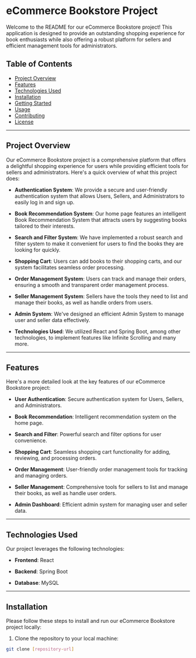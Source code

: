 # eCommerce Bookstore Project

Welcome to the README for our eCommerce Bookstore project! This application is designed to provide an outstanding shopping experience for book enthusiasts while also offering a robust platform for sellers and efficient management tools for administrators.

## Table of Contents
- [Project Overview](#project-overview)
- [Features](#features)
- [Technologies Used](#technologies-used)
- [Installation](#installation)
- [Getting Started](#getting-started)
- [Usage](#usage)
- [Contributing](#contributing)
- [License](#license)

---

## Project Overview

Our eCommerce Bookstore project is a comprehensive platform that offers a delightful shopping experience for users while providing efficient tools for sellers and administrators. Here's a quick overview of what this project does:

- **Authentication System**: We provide a secure and user-friendly authentication system that allows Users, Sellers, and Administrators to easily log in and sign up.

- **Book Recommendation System**: Our home page features an intelligent Book Recommendation System that attracts users by suggesting books tailored to their interests.

- **Search and Filter System**: We have implemented a robust search and filter system to make it convenient for users to find the books they are looking for quickly.

- **Shopping Cart**: Users can add books to their shopping carts, and our system facilitates seamless order processing.

- **Order Management System**: Users can track and manage their orders, ensuring a smooth and transparent order management process.

- **Seller Management System**: Sellers have the tools they need to list and manage their books, as well as handle orders from users.

- **Admin System**: We've designed an efficient Admin System to manage user and seller data effectively.

- **Technologies Used**: We utilized React and Spring Boot, among other technologies, to implement features like Infinite Scrolling and many more.

---

## Features

Here's a more detailed look at the key features of our eCommerce Bookstore project:

- **User Authentication**: Secure authentication system for Users, Sellers, and Administrators.

- **Book Recommendation**: Intelligent recommendation system on the home page.

- **Search and Filter**: Powerful search and filter options for user convenience.

- **Shopping Cart**: Seamless shopping cart functionality for adding, reviewing, and processing orders.

- **Order Management**: User-friendly order management tools for tracking and managing orders.

- **Seller Management**: Comprehensive tools for sellers to list and manage their books, as well as handle user orders.

- **Admin Dashboard**: Efficient admin system for managing user and seller data.

---

## Technologies Used

Our project leverages the following technologies:

- **Frontend**: React

- **Backend**: Spring Boot

- **Database**: MySQL


---

## Installation

Please follow these steps to install and run our eCommerce Bookstore project locally:

1. Clone the repository to your local machine:

```bash
git clone [repository-url]
